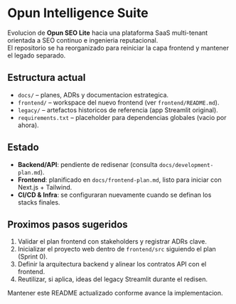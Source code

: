 # Opun Intelligence Suite

Evolucion de **Opun SEO Lite** hacia una plataforma SaaS multi-tenant orientada a SEO continuo e ingenieria reputacional.  
El repositorio se ha reorganizado para reiniciar la capa frontend y mantener el legado separado.

## Estructura actual
- `docs/` – planes, ADRs y documentacion estrategica.
- `frontend/` – workspace del nuevo frontend (ver `frontend/README.md`).
- `legacy/` – artefactos historicos de referencia (app Streamlit original).
- `requirements.txt` – placeholder para dependencias globales (vacio por ahora).

## Estado
- **Backend/API**: pendiente de redisenar (consulta `docs/development-plan.md`).
- **Frontend**: planificado en `docs/frontend-plan.md`, listo para iniciar con Next.js + Tailwind.
- **CI/CD & Infra**: se configuraran nuevamente cuando se definan los stacks finales.

## Proximos pasos sugeridos
1. Validar el plan frontend con stakeholders y registrar ADRs clave.
2. Inicializar el proyecto web dentro de `frontend/src` siguiendo el plan (Sprint 0).
3. Definir la arquitectura backend y alinear los contratos API con el frontend.
4. Reutilizar, si aplica, ideas del legacy Streamlit durante el redisen.

Mantener este README actualizado conforme avance la implementacion.
